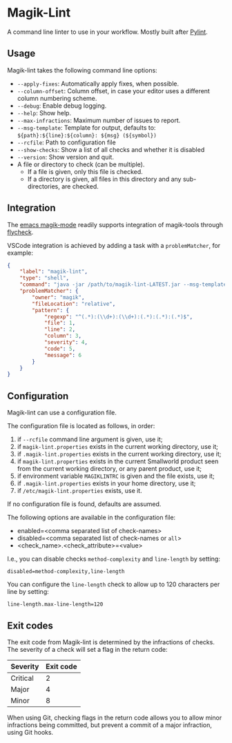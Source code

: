 # Magik-Lint

A command line linter to use in your workflow. Mostly built after [Pylint](https://www.pylint.org/).

## Usage

Magik-lint takes the following command line options:

- `--apply-fixes`: Automatically apply fixes, when possible.
- `--column-offset`: Column offset, in case your editor uses a different column numbering scheme.
- `--debug`: Enable debug logging.
- `--help`: Show help.
- `--max-infractions`: Maximum number of issues to report.
- `--msg-template`: Template for output, defaults to: `${path}:${line}:${column}: ${msg} (${symbol})`
- `--rcfile`: Path to configuration file
- `--show-checks`: Show a list of all checks and whether it is disabled
- `--version`: Show version and quit.
- A file or directory to check (can be multiple).
  - If a file is given, only this file is checked.
  - If a directory is given, all files in this directory and any sub-directories, are checked.

## Integration

The [emacs magik-mode](https://github.com/roadrunner1776/magik) readily supports integration of magik-tools through [flycheck](https://www.flycheck.org/).

VSCode integration is achieved by adding a task with a `problemMatcher`, for example:

```json
{
    "label": "magik-lint",
    "type": "shell",
    "command": "java -jar /path/to/magik-lint-LATEST.jar --msg-template \"\\${path}:\\${line}:\\${column}:\\${severity}:\\${symbol}:\\${msg}\" --watch .",
    "problemMatcher": {
        "owner": "magik",
        "fileLocation": "relative",
        "pattern": {
            "regexp": "^(.*):(\\d+):(\\d+):(.*):(.*):(.*)$",
            "file": 1,
            "line": 2,
            "column": 3,
            "severity": 4,
            "code": 5,
            "message": 6
        }
    }
}
```

## Configuration

Magik-lint can use a configuration file.

The configuration file is located as follows, in order:

1. if `--rcfile` command line argument is given, use it;
2. if `magik-lint.properties` exists in the current working directory, use it;
3. if `.magik-lint.properties` exists in the current working directory, use it;
4. if `magik-lint.properties` exists in the current Smallworld product seen from the current working directory, or any parent product, use it;
5. if environment variable `MAGIKLINTRC` is given and the file exists, use it;
6. if `.magik-lint.properties` exists in your home directory, use it;
7. if `/etc/magik-lint.properties` exists, use it.

If no configuration file is found, defaults are assumed.

The following options are available in the configuration file:

- enabled=\<comma separated list of check-names\>
- disabled=\<comma separated list of check-names or `all`\>
- \<check_name\>.\<check_attribute\>=\<value\>

I.e., you can disable checks `method-complexity` and `line-length` by setting:

```text
disabled=method-complexity,line-length
```

You can configure the `line-length` check to allow up to 120 characters per line by setting:

```text
line-length.max-line-length=120
```

## Exit codes

The exit code from Magik-lint is determined by the infractions of checks. The severity of a check will set a flag in the return code:

| Severity    | Exit code |
|-------------|-----------|
| Critical    | 2         |
| Major       | 4         |
| Minor       | 8         |

When using Git, checking flags in the return code allows you to allow minor infractions being committed, but prevent a commit of a major infraction, using Git hooks.
